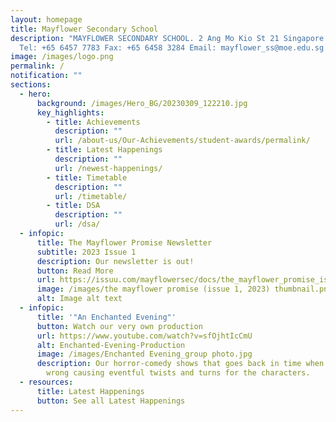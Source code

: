```yaml
---
layout: homepage
title: Mayflower Secondary School
description: "MAYFLOWER SECONDARY SCHOOL. 2 Ang Mo Kio St 21 Singapore 569384
  Tel: +65 6457 7783 Fax: +65 6458 3284 Email: mayflower_ss@moe.edu.sg."
image: /images/logo.png
permalink: /
notification: ""
sections:
  - hero:
      background: /images/Hero_BG/20230309_122210.jpg
      key_highlights:
        - title: Achievements
          description: ""
          url: /about-us/Our-Achievements/student-awards/permalink/
        - title: Latest Happenings
          description: ""
          url: /newest-happenings/
        - title: Timetable
          description: ""
          url: /timetable/
        - title: DSA
          description: ""
          url: /dsa/
  - infopic:
      title: The Mayflower Promise Newsletter
      subtitle: 2023 Issue 1
      description: Our newsletter is out!
      button: Read More
      url: https://issuu.com/mayflowersec/docs/the_mayflower_promise_issue_1_2023_?fr=sOGQyZjU4NTAzNjI
      image: /images/the mayflower promise (issue 1, 2023) thumbnail.png
      alt: Image alt text
  - infopic:
      title: '"An Enchanted Evening"'
      button: Watch our very own production
      url: https://www.youtube.com/watch?v=sfOjhtIcCmU
      alt: Enchanted-Evening-Production
      image: /images/Enchanted Evening_group photo.jpg
      description: Our horror-comedy shows that goes back in time when magic goes
        wrong causing eventful twists and turns for the characters.
  - resources:
      title: Latest Happenings
      button: See all Latest Happenings
---
```


